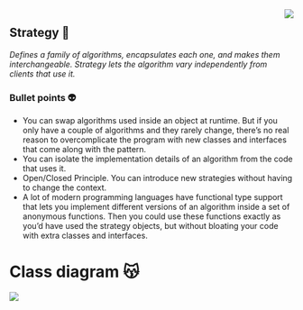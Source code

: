 <img align="right" src="https://refactoring.guru/images/patterns/content/strategy/strategy-comic-1-en.png"/>
<p><h2>Strategy 📏</h2><i>Defines a family of algorithms,
encapsulates each one, and makes them interchangeable.
Strategy lets the algorithm vary independently from
clients that use it.</i></p>
<h3>Bullet points 👽</h3>
<ul>
  <li>You can swap algorithms used inside an object at runtime. But if you only have a couple of algorithms and they rarely change, there’s no real reason to overcomplicate the program with new classes and interfaces that come along with the pattern.</li>
  <li>You can isolate the implementation details of an algorithm from the code that uses it.</li>
  <li>Open/Closed Principle. You can introduce new strategies without having to change the context.</li>
  <li>A lot of modern programming languages have functional type support that lets you implement different versions of an algorithm inside a set of anonymous functions. Then you could use these functions exactly as you’d have used the strategy objects, but without bloating your code with extra classes and interfaces.</li>
</ul>
<h1>Class diagram 😽</h1>
<img align="left" src="https://refactoring.guru/images/patterns/diagrams/strategy/structure.png"/>
